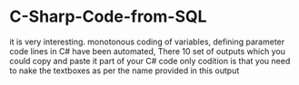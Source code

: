 # C-Sharp-Code-from-SQL
it is very interesting.  monotonous coding of variables, defining parameter code lines in C# have been automated, 
There 10 set of outputs which you could copy and paste it part of your C# code
only codition is that you need to nake the textboxes as per the name provided in this output
